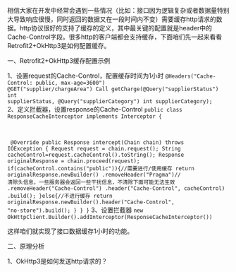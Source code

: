 相信大家在开发中经常会遇到一些情况（比如：接口因为逻辑复杂或者数据量特别大导致响应很慢，同时返回的数据又在一段时间内不变）需要缓存http请求的数据。http协议很好的支持了缓存的定义，其中最关键的配置就是header中的Cache-Control字段。很多http的客户端都会支持缓存，下面咱们先一起来看看Retrofit2+OkHttp3是如何配置缓存。

一、Retrofit2+OkHttp3缓存配置示例

1、设置request的Cache-Control，配置缓存时间为1小时
<code>@Headers("Cache-Control: public, max-age=3600")
@GET("supplier/chargeArea")
Call getCharge(@Query("supplierStatus") int supplierStatus,
@Query("supplierCategory") int supplierCategory);
</code>
2、定义拦截器，设置response的Cache-Control
<code>public class ResponseCacheInterceptor implements Interceptor {</code>

&nbsp;

<code> @Override
public Response intercept(Chain chain) throws IOException {
Request request = chain.request();
String cacheControl=request.cacheControl().toString();
Response originalResponse = chain.proceed(request);
if(cacheControl.contains("public")){//需要进行/使用缓存
return originalResponse.newBuilder()
.removeHeader("Pragma")// 清除头信息，一些服务器会返回一些干扰信息，不清除下面可能无法生效
.removeHeader("Cache-Control")
.header("Cache-Control", cacheControl)
.build();
}else{//不进行缓存
return originalResponse.newBuilder().header("Cache-Control", "no-store").build();
}
}
}</code>
3、设置拦截器
<code>new OkHttpClient.Builder().addInterceptor(ResponseCacheInterceptor())</code>

这样咱们就实现了接口数据缓存1小时的功能。

二、原理分析

1、OkHttp3是如何发送http请求的？
